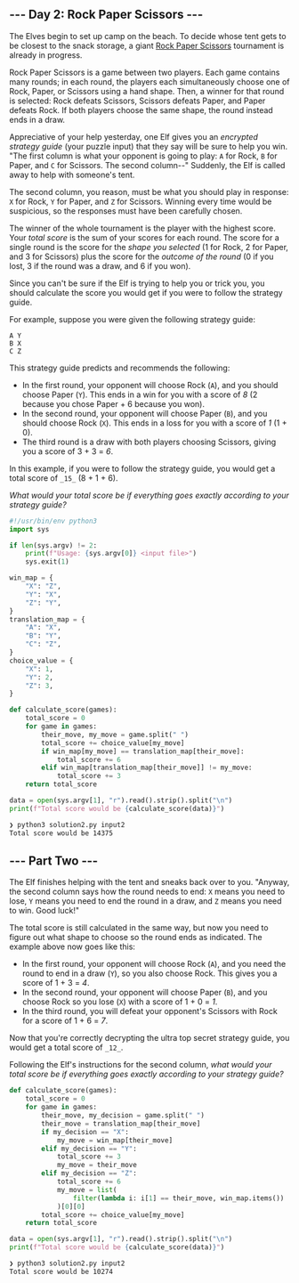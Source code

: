 ## --- Day 2: Rock Paper Scissors ---

The Elves begin to set up camp on the beach. To decide whose tent gets to be closest to the snack storage, a giant [Rock Paper Scissors](https://en.wikipedia.org/wiki/Rock_paper_scissors) tournament is already in progress.

Rock Paper Scissors is a game between two players. Each game contains many rounds; in each round, the players each simultaneously choose one of Rock, Paper, or Scissors using a hand shape. Then, a winner for that round is selected: Rock defeats Scissors, Scissors defeats Paper, and Paper defeats Rock. If both players choose the same shape, the round instead ends in a draw.

Appreciative of your help yesterday, one Elf gives you an _encrypted strategy guide_ (your puzzle input) that they say will be sure to help you win. "The first column is what your opponent is going to play: `A` for Rock, `B` for Paper, and `C` for Scissors. The second column--" Suddenly, the Elf is called away to help with someone's tent.

The second column, you reason, must be what you should play in response: `X` for Rock, `Y` for Paper, and `Z` for Scissors. Winning every time would be suspicious, so the responses must have been carefully chosen.

The winner of the whole tournament is the player with the highest score. Your _total score_ is the sum of your scores for each round. The score for a single round is the score for the _shape you selected_ (1 for Rock, 2 for Paper, and 3 for Scissors) plus the score for the _outcome of the round_ (0 if you lost, 3 if the round was a draw, and 6 if you won).

Since you can't be sure if the Elf is trying to help you or trick you, you should calculate the score you would get if you were to follow the strategy guide.

For example, suppose you were given the following strategy guide:

```
A Y
B X
C Z
```

This strategy guide predicts and recommends the following:

-   In the first round, your opponent will choose Rock (`A`), and you should choose Paper (`Y`). This ends in a win for you with a score of _8_ (2 because you chose Paper + 6 because you won).
-   In the second round, your opponent will choose Paper (`B`), and you should choose Rock (`X`). This ends in a loss for you with a score of _1_ (1 + 0).
-   The third round is a draw with both players choosing Scissors, giving you a score of 3 + 3 = _6_.

In this example, if you were to follow the strategy guide, you would get a total score of `_15_` (8 + 1 + 6).

_What would your total score be if everything goes exactly according to your strategy guide?_

```python
#!/usr/bin/env python3
import sys

if len(sys.argv) != 2:
    print(f"Usage: {sys.argv[0]} <input file>")
    sys.exit(1)

win_map = {
    "X": "Z",
    "Y": "X",
    "Z": "Y",
}
translation_map = {
    "A": "X",
    "B": "Y",
    "C": "Z",
}
choice_value = {
    "X": 1,
    "Y": 2,
    "Z": 3,
}

def calculate_score(games):
    total_score = 0
    for game in games:
        their_move, my_move = game.split(" ")
        total_score += choice_value[my_move]
        if win_map[my_move] == translation_map[their_move]:
            total_score += 6
        elif win_map[translation_map[their_move]] != my_move:
            total_score += 3
    return total_score

data = open(sys.argv[1], "r").read().strip().split("\n")
print(f"Total score would be {calculate_score(data)}")
```

```bash
❯ python3 solution2.py input2
Total score would be 14375
```

## --- Part Two ---

The Elf finishes helping with the tent and sneaks back over to you. "Anyway, the second column says how the round needs to end: `X` means you need to lose, `Y` means you need to end the round in a draw, and `Z` means you need to win. Good luck!"

The total score is still calculated in the same way, but now you need to figure out what shape to choose so the round ends as indicated. The example above now goes like this:

-   In the first round, your opponent will choose Rock (`A`), and you need the round to end in a draw (`Y`), so you also choose Rock. This gives you a score of 1 + 3 = _4_.
-   In the second round, your opponent will choose Paper (`B`), and you choose Rock so you lose (`X`) with a score of 1 + 0 = _1_.
-   In the third round, you will defeat your opponent's Scissors with Rock for a score of 1 + 6 = _7_.

Now that you're correctly decrypting the ultra top secret strategy guide, you would get a total score of `_12_`.

Following the Elf's instructions for the second column, _what would your total score be if everything goes exactly according to your strategy guide?_

```python
def calculate_score(games):
    total_score = 0
    for game in games:
        their_move, my_decision = game.split(" ")
        their_move = translation_map[their_move]
        if my_decision == "X":
            my_move = win_map[their_move]
        elif my_decision == "Y":
            total_score += 3
            my_move = their_move
        elif my_decision == "Z":
            total_score += 6
            my_move = list(
                filter(lambda i: i[1] == their_move, win_map.items())
            )[0][0]
        total_score += choice_value[my_move]
    return total_score

data = open(sys.argv[1], "r").read().strip().split("\n")
print(f"Total score would be {calculate_score(data)}")
```

```bash
❯ python3 solution2.py input2
Total score would be 10274
```